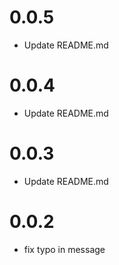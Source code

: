 # 0.0.5

- Update README.md

# 0.0.4

- Update README.md

# 0.0.3

- Update README.md

# 0.0.2

- fix typo in message
